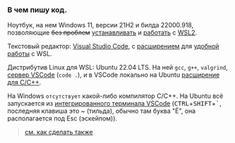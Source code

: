 ### В чем пишу код.

Ноутбук, на нем Windows 11, версии 21H2 и билда 22000.918, позволяющие ~~без проблем~~ [устанавливать](https://docs.microsoft.com/en-us/windows/wsl/install) и [работать](https://code.visualstudio.com/docs/remote/wsl) с [WSL2](https://docs.microsoft.com/en-us/windows/wsl/about).
  
Текстовый редактор: [Visual Studio Code](https://code.visualstudio.com/), с [расширением](https://marketplace.visualstudio.com/items?itemName=ms-vscode-remote.remote-wsl) для [удобной работы](https://code.visualstudio.com/docs/remote/wsl-tutorial) с WSL.

Дистрибутив Linux для WSL: Ubuntu 22.04 LTS. На ней `gcc`, `g++`, `valgrind`, [сервер VSCode](https://code.visualstudio.com/docs/remote/wsl-tutorial#_run-in-wsl) (`code .`), и в VSCode локально на Ubuntu [расширение для C/C++](https://marketplace.visualstudio.com/items?itemName=ms-vscode.cpptools).

На Windows `отсутствует` какой-либо компилятор C/C++. На Ubuntu всё запускается из [интегрированного терминала VSCode](https://code.visualstudio.com/docs/editor/integrated-terminal) (<kbd>CTRL</kbd>+<kbd>SHIFT</kbd>+<kbd>`</kbd>, последняя клавиша это ~ (тильда), обычно там буква "Ё", она располагается под Esc (эскейпом)).

> [см. как сделать также](my-stack-guide.md)